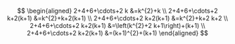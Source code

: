 $$
\begin{aligned}
2+4+6+\cdots+2 k &=k^{2}+k \\
2+4+6+\cdots+2 k+2(k+1) &=k^{2}+k+2(k+1) \\
2+4+6+\cdots+2 k+2(k+1) &=k^{2}+k+2 k+2 \\
2+4+6+\cdots+2 k+2(k+1) &=\left(k^{2}+2 k+1\right)+(k+1) \\
2+4+6+\cdots+2 k+2(k+1) &=(k+1)^{2}+(k+1)
\end{aligned}
$$